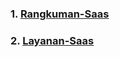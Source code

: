 ### 1. [Rangkuman-Saas](https://github.com/Afifa9/tekn-cloud-computing/blob/20ff72ba373dfc288bfc2c332afe7a42402370e9/minggu-02/rangkuman-saas.md) ###
### 2. [Layanan-Saas](https://github.com/Afifa9/tekn-cloud-computing/blob/6750beb2dabcbe589830388abf95bd552ca3c3a2/minggu-02/layanan-saas.md) ###
